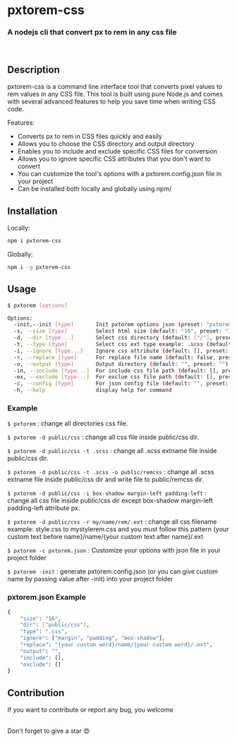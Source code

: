 # pxtorem-css

### A nodejs cli that convert px to rem in any css file

<br>

## Description

pxtorem-css is a command line interface tool that converts pixel values to rem values in any CSS file. This tool is built using pure Node.js and comes with several advanced features to help you save time when writing CSS code.

Features:

-   Converts px to rem in CSS files quickly and easily
-   Allows you to choose the CSS directory and output directory
-   Enables you to include and exclude specific CSS files for conversion
-   Allows you to ignore specific CSS attributes that you don't want to convert
-   You can customize the tool's options with a pxtorem.config.json file in your project
-   Can be installed both locally and globally using npm/

## Installation

Locally:

```bash
npm i pxtorem-css
```

Globally:

```bash
npm i -g pxtorem-css
```

## Usage

```bash
$ pxtorem [options]

Options:
  -init,--init [type]       Init pxtorem options json (preset: "pxtorem.config.json")
  -s, --size [type]         Select html size (default: "16", preset: "16")
  -d, --dir [type...]       Select css directory (default: ["/"], preset: "/")
  -t, --type [type]         Select css ext type example: .scss (default: ".css", preset: ".css")
  -i, --ignore [type...]    Ignore css attribute (default: [], preset: [])
  -r, --replace [type]      For replace file name (default: false, preset: false)
  -o, --output [type]       Output directory (default: "", preset: "")
  -in, --include [type...]  For include css file path (default: [], preset: [])
  -ex, --exclude [type...]  For exclue css file path (default: [], preset: [])
  -c, --config [type]       For json config file (default: "", preset: "")
  -h, --help                display help for command

```

### Example

`$ pxtorem` : change all directories css file. <br>

`$ pxtorem -d public/css` : change all css file inside public/css dir.<br>

`$ pxtorem -d public/css -t .scss` : change all .scss extname file inside public/css dir.<br>

`$ pxtorem -d public/css -t .scss -o public/remcss` : change all .scss extname file inside public/css dir and write file to public/remcss dir.<br>

`$ pxtorem -d public/css -i box-shadow margin-left padding-left` : change all css file inside public/css dir except box-shadow margin-left padding-left attribute px.<br>

`$ pxtorem -d public/css -r my/name/rem/.ext` : change all css filename example: style.css to mystylerem.css and you must follow this pattern {your custom text before name}/name/{your custom text after name}/.ext<br>

`$ pxtorem -c pxtorem.json` : Customize your options with json file in your project folder<br>

`$ pxtorem -init` : generate pxtorem.config.json (or you can give custom name by passing value after -init) into your project folder<br>

### pxtorem.json Example

```bash
{
    "size": "16",
    "dir": ["public/css"],
    "type": ".css",
    "ignore": ["margin", "padding", "box-shadow"],
    "replace": "{your custom word}/name/{your custom word}/.ext",
    "output": "",
    "include": [],
    "exclude": []
}
```

## Contribution

If you want to contribute or report any bug, you welcome

<br>
Don't forget to give a star 😍
